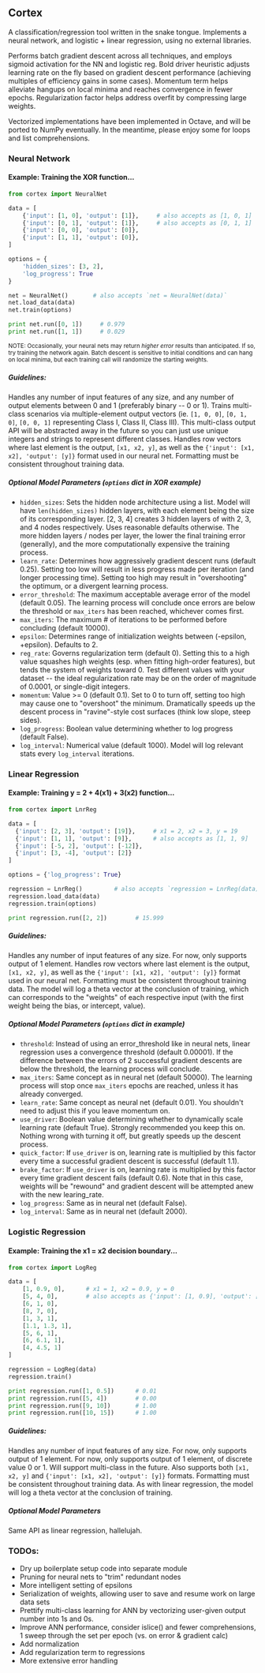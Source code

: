 ## Cortex

A classification/regression tool written in the snake tongue. Implements a neural network, and logistic + linear regression, using no external libraries.

Performs batch gradient descent across all techniques, and employs sigmoid activation for the NN and logistic reg. Bold driver heuristic adjusts learning rate on the fly based on gradient descent performance (achieving multiples of efficiency gains in some cases). Momentum term helps alleviate hangups on local minima and reaches convergence in fewer epochs. Regularization factor helps address overfit by compressing large weights.

Vectorized implementations have been implemented in Octave, and will be ported to NumPy eventually. In the meantime, please enjoy some for loops and list comprehensions.

### Neural Network
#### Example: Training the XOR function...
```python
from cortex import NeuralNet

data = [
    {'input': [1, 0], 'output': [1]},     # also accepts as [1, 0, 1]
    {'input': [0, 1], 'output': [1]},     # also accepts as [0, 1, 1]
    {'input': [0, 0], 'output': [0]},
    {'input': [1, 1], 'output': [0]},
]

options = {
    'hidden_sizes': [3, 2],
    'log_progress': True
}

net = NeuralNet()       # also accepts `net = NeuralNet(data)`
net.load_data(data)
net.train(options)

print net.run([0, 1])     # 0.979
print net.run([1, 1])     # 0.029
```

<sup>NOTE: Occasionally, your neural nets may return *higher error* results than anticipated. If so, try training the network again. Batch descent is sensitive to initial conditions and can hang on local minima, but each training call will randomize the starting weights.</sup>

##### Guidelines:
Handles any number of input features of any size, and any number of output elements between 0 and 1 (preferably binary -- 0 or 1). Trains multi-class scenarios via multiple-element output vectors (ie. `[1, 0, 0]`, `[0, 1, 0]`, `[0, 0, 1]` representing Class I, Class II, Class III). This multi-class output API will be abstracted away in the future so you can just use unique integers and strings to represent different classes. Handles row vectors where last element is the output, `[x1, x2, y]`, as well as the `{'input': [x1, x2], 'output': [y]}` format used in our neural net. Formatting must be consistent throughout training data.

##### Optional Model Parameters (`options` dict in XOR example)
  - `hidden_sizes`: Sets the hidden node architecture using a list. Model will have `len(hidden_sizes)` hidden layers, with each element being the size of its corresponding layer. [2, 3, 4] creates 3 hidden layers of with 2, 3, and 4 nodes respectively. Uses reasonable defaults otherwise. The more hidden layers / nodes per layer, the lower the final training error (generally), and the more computationally expensive the training process.
  - `learn_rate`: Determines how aggressively gradient descent runs (default 0.25). Setting too low will result in less progress made per iteration (and longer processing time). Setting too high may result in "overshooting" the optimum, or a divergent learning process.
  - `error_threshold`: The maximum acceptable average error of the model (default 0.05). The learning process will conclude once errors are below the threshold or `max_iters` has been reached, whichever comes first.
  - `max_iters`: The maximum # of iterations to be performed before concluding (default 10000).
  - `epsilon`: Determines range of initialization weights between (-epsilon, +epsilon). Defaults to 2.
  - `reg_rate`: Governs regularization term (default 0). Setting this to a high value squashes high weights (esp. when fitting high-order features), but tends the system of weights toward 0. Test different values with your dataset -- the ideal regularization rate may be on the order of magnitude of 0.0001, or single-digit integers.
  - `momentum`: Value >= 0 (default 0.1). Set to 0 to turn off, setting too high may cause one to "overshoot" the minimum. Dramatically speeds up the descent process in "ravine"-style cost surfaces (think low slope, steep sides).
  - `log_progress`: Boolean value determining whether to log progress (default False).
  - `log_interval`: Numerical value (default 1000). Model will log relevant stats every `log_interval` iterations.


### Linear Regression
#### Example: Training y = 2 + 4(x1) + 3(x2) function...
```python
from cortex import LnrReg

data = [
  {'input': [2, 3], 'output': [19]},     # x1 = 2, x2 = 3, y = 19
  {'input': [1, 1], 'output': [9]},      # also accepts as [1, 1, 9]
  {'input': [-5, 2], 'output': [-12]},
  {'input': [3, -4], 'output': [2]}
]

options = {'log_progress': True}

regression = LnrReg()         # also accepts `regression = LnrReg(data)`
regression.load_data(data)
regression.train(options)

print regression.run([2, 2])        # 15.999
```

##### Guidelines:
Handles any number of input features of any size. For now, only supports output of 1 element. Handles row vectors where last element is the output, `[x1, x2, y]`, as well as the `{'input': [x1, x2], 'output': [y]}` format used in our neural net. Formatting must be consistent throughout training data. The model will log a theta vector at the conclusion of training, which can corresponds to the "weights" of each respective input (with the first weight being the bias, or intercept, value).

##### Optional Model Parameters (`options` dict in example)
  - `threshold`: Instead of using an error_threshold like in neural nets, linear regression uses a convergence threshold (default 0.00001). If the difference between the errors of 2 successful gradient descents are below the threshold, the learning process will conclude.
  - `max_iters`: Same concept as in neural net (default 50000). The learning process will stop once `max_iters` epochs are reached, unless it has already converged.
  - `learn_rate`: Same concept as neural net (default 0.01). You shouldn't need to adjust this if you leave momentum on.
  - `use_driver`: Boolean value determining whether to dynamically scale learning rate (default True). Strongly recommended you keep this on. Nothing wrong with turning it off, but greatly speeds up the descent process.
  - `quick_factor`: If `use_driver` is on, learning rate is multiplied by this factor every time a successful gradient descent is successful (default 1.1).
  - `brake_factor`: If `use_driver` is on, learning rate is multiplied by this factor every time gradient descent fails (default 0.6). Note that in this case, weights will be "rewound" and gradient descent will be attempted anew with the new learing_rate.
  - `log_progress`: Same as in neural net (default False).
  - `log_interval`: Same as in neural net (default 2000).


### Logistic Regression
#### Example: Training the x1 = x2 decision boundary...
```python
from cortex import LogReg

data = [
    [1, 0.9, 0],      # x1 = 1, x2 = 0.9, y = 0
    [5, 4, 0],        # also accepts as {'input': [1, 0.9], 'output': [0]}
    [6, 1, 0],
    [8, 7, 0],
    [1, 3, 1],
    [1.1, 1.3, 1],
    [5, 6, 1],
    [6, 6.1, 1],
    [4, 4.5, 1]
]

regression = LogReg(data)
regression.train()

print regression.run([1, 0.5])      # 0.01
print regression.run([5, 4])        # 0.00
print regression.run([9, 10])       # 1.00
print regression.run([10, 15])      # 1.00
```

##### Guidelines:
Handles any number of input features of any size. For now, only supports output of 1 element. For now, only supports output of 1 element, of discrete value 0 or 1. Will support multi-class in the future. Also supports both `[x1, x2, y]` and `{'input': [x1, x2], 'output': [y]}` formats. Formatting must be consistent throughout training data. As with linear regression, the model will log a theta vector at the conclusion of training.

##### Optional Model Parameters
Same API as linear regression, hallelujah.


### TODOs:
- Dry up boilerplate setup code into separate module
- Pruning for neural nets to "trim" redundant nodes
- More intelligent setting of epsilons
- Serialization of weights, allowing user to save and resume work on large data sets
- Prettify multi-class learning for ANN by vectorizing user-given output number into 1s and 0s.
- Improve ANN performance, consider islice() and fewer comprehensions, 1 sweep through the set per epoch (vs. on error & gradient calc)
- Add normalization
- Add regularization term to regressions
- More extensive error handling
